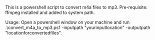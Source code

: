 This is a powershell script to convert m4a files to mp3.
Pre-requisite: ffmpeg installed and added to system path. 

Usage: Open a powershell window on your machine and run .\convert_m4a_to_mp3.ps1 -inputpath "yourinputlocation" -outputpath "locationforconvertedfiles".
